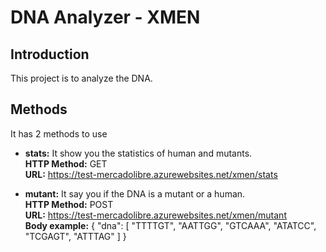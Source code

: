 # DNA Analyzer  - XMEN

## Introduction 
This project is to analyze the DNA.

## Methods
It has 2 methods to use
- **stats:** It show you the statistics of human and mutants.  
**HTTP Method:** GET  
**URL:** https://test-mercadolibre.azurewebsites.net/xmen/stats  

- **mutant:** It say you if the DNA is a mutant or a human.  
**HTTP Method:** POST  
**URL:** https://test-mercadolibre.azurewebsites.net/xmen/mutant  
**Body example:**
{
	"dna": [
		"TTTTGT",
		"AATTGG",
		"GTCAAA",
		"ATATCC",
		"TCGAGT",
		"ATTTAG"
	]
}